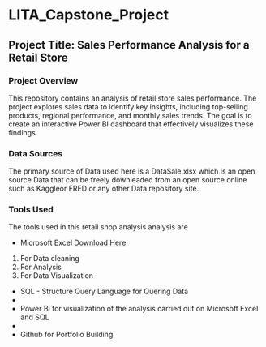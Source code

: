 # LITA_Capstone_Project

## Project Title: Sales Performance Analysis for a Retail Store 
### Project Overview

This repository contains an analysis of retail store sales performance. The project explores sales data to identify key insights, including top-selling products, regional performance, and monthly sales trends. The goal is to create an interactive Power BI dashboard that effectively visualizes these findings.

### Data Sources

 The primary source of Data used here is a DataSale.xlsx which is an open source Data that can be freely downleaded from an open source online such as Kaggleor FRED or any other Data repository site.

### Tools Used
The tools used in this retail shop analysis analysis are
-  Microsoft Excel [Download Here](https://www.microsoft.com)
  1.  For Data cleaning
  2.  For Analysis
  3.  For Data Visualization

-  SQL - Structure Query Language for Quering Data
-  
-  Power Bi for visualization of the analysis carried out on Microsoft Excel and SQL
-  
-  Github for Portfolio Building

